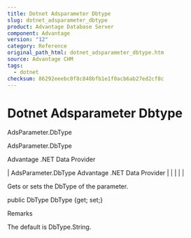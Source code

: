 ```yaml
---
title: Dotnet Adsparameter Dbtype
slug: dotnet_adsparameter_dbtype
product: Advantage Database Server
component: Advantage
version: "12"
category: Reference
original_path_html: dotnet_adsparameter_dbtype.htm
source: Advantage CHM
tags:
  - dotnet
checksum: 86292eeebc0f8c848bfb1e1f0acb6ab27ed2cf8c
---
```


# Dotnet Adsparameter Dbtype

AdsParameter.DbType

AdsParameter.DbType

Advantage .NET Data Provider

| AdsParameter.DbType  Advantage .NET Data Provider |  |  |  |  |

Gets or sets the DbType of the parameter.

public DbType DbType {get; set;}

Remarks

The default is DbType.String.
